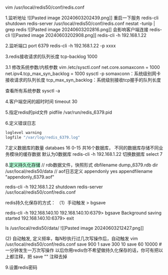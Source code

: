 vim  /usr/local/redis50/conf/redis.conf

1.监听地址
![[Pasted image 20240603202439.png]]
 重启一下服务
redis-cli shutdown
redis-server /usr/local/redis50/conf/redis.conf
nestat -tunlp | grep redis
![[Pasted image 20240603202816.png]]
会影响客户端连接
redis-cli
![[Pasted image 20240603202908.png]]
redis-cli -h 192.168.1.22

2.监听端口
port 6379
redis-cli -h 192.168.1.22 -p xxxx

3.redis接收请求的队列长度
tcp-backlog 1000

3.1 修改系统参数/内核参数
vim /etc/sysctl.conf
net.core.somaxconn = 1000
net.ipv4.tcp_max_syn_backlog = 1000
sysctl -p
somaxconn：系统级别网卡接收请求的队列长度
tcp_max_syn_backlog：系统级别接收tcp握手的队列长度

查看所有系统参数
sysctl -a 

4.客户端空闲的超时时间
timeout 30
 
5.指定redis的pid文件
pidfile /var/run/redis_6379.pid


6.定义错误日志
```bash
loglevel warning
logfile "/var/log/redis_6379.log"
```

7.定义数据库的数量
databaes 16
0-15
共16个数据库， 不同的数据库存储不同业务模块的缓存数据 
默认为0数据库
redis-cli -h 192.168.1.22
切换数据库
select 7

8.<span style="background:#affad1">定义持久化存储</span>
// rdb数据文件，快照形式
dbfilename dump_6379.rdb
dir /usr/local/redis50/data
// aof日志定义
appendonly yes
appendfilename "appendonly_6379.aof"

redis-cli -h 192.168.1.22 shutdown
redis-server /usr/local/redis50/conf/redis.conf

redis持久化保存的方式：
（1）手动触发 > bgsave

redis-cli -h 192.168.140.10
192.168.140.10:6379> bgsave
Background saving started
192.168.140.10:6379> exit

ls /usr/local/redis50/data/
![[Pasted image 20240603212427.png]]

(2)  自动触发, 定义频率，每N秒执行过几次写操作后，自动触发
vim  /usr/local/redis50/conf/redis.conf
save 900 1
save 300 10
save 60 10000 # 一分钟发生一万次写操作
以后你用redis你不希望做持久化保存的话，你可有把以上都注释，把 save "" 注释去掉



 9.设置redis密码
 